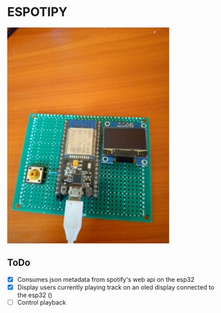 # **ESPOTIPY**
<img height="500" src="images/board.jpeg" ></img>
## ToDo
- [x] Consumes json metadata from spotify's web api on the esp32
- [x] Display users currently playing track on an oled display connected to the esp32 ()
- [ ] Control playback
